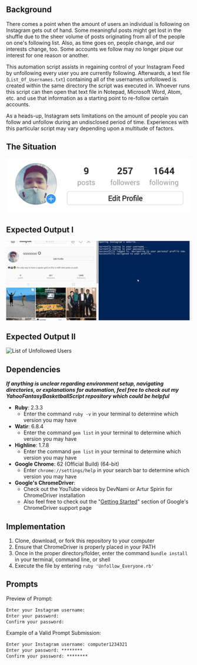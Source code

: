 ## Background

There comes a point when the amount of users an individual is following on Instagram gets out of hand. Some meaningful posts might get lost in the shuffle due to the sheer volume of posts originating from all of the people on one's following list. Also, as time goes on, people change, and our interests change, too. Some accounts we follow may no longer pique our interest for one reason or another.

This automation script assists in regaining control of your Instagram Feed by unfollowing every user you are currently following. Afterwards, a text file (`List_Of_Usernames.txt`) containing all of the usernames unfollowed is created within the same directory the script was executed in. Whoever runs this script can then open that text file in Notepad, Microsoft Word, Atom, etc. and use that information as a starting point to re-follow certain accounts.

As a heads-up, Instagram sets limitations on the amount of people you can follow and unfollow during an undisclosed period of time. Experiences with this particular script may vary depending upon a multitude of factors.

## The Situation

![Amount of Followers](AmountOfFollowers.PNG)

## Expected Output I

![Unfollowed Users](UnfollowedUsers.gif)

## Expected Output II

![List of Unfollowed Users](ListOfUnfollowedAccountsExample.gif)

## Dependencies

***If anything is unclear regarding environment setup, navigating directories, or explanations for automation, feel free to check out my YahooFantasyBasketballScript repository which could be helpful***

- **Ruby**: 2.3.3
  - Enter the command `ruby -v` in your terminal to determine which version you may have
- **Watir**: 6.8.4
  - Enter the command `gem list` in your terminal to determine which version you may have
- **Highline**: 1.7.8
  - Enter the command `gem list` in your terminal to determine which version you may have
- **Google Chrome**: 62 (Official Build) (64-bit)
  - Enter `chrome://settings/help` in your search bar to determine which version you may have
- **Google's ChromeDriver**:
  - Check out the YouTube videos by DevNami or Artur Spirin for ChromeDriver installation
  - Also feel free to check out the "[Getting Started](https://sites.google.com/a/chromium.org/chromedriver/getting-started)" section of Google's ChromeDriver support page

## Implementation

1. Clone, download, or fork this repository to your computer
2. Ensure that ChromeDriver is properly placed in your PATH
3. Once in the proper directory/folder, enter the command `bundle install` in your terminal, command line, or shell
4. Execute the file by entering `ruby 'Unfollow_Everyone.rb'`

## Prompts

Preview of Prompt:

```
Enter your Instagram username:
Enter your password:
Confirm your password:
```

Example of a Valid Prompt Submission:

```
Enter your Instagram username: computer1234321
Enter your password: ********
Confirm your password: ********
```
